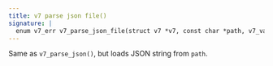 ```yaml
---
title: v7 parse json file()
signature: |
  enum v7_err v7_parse_json_file(struct v7 *v7, const char *path, v7_val_t *res);
---
```


Same as `v7_parse_json()`, but loads JSON string from `path`. 

